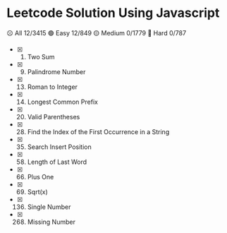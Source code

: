 # Leetcode Solution Using Javascript

:frowning_face: All 12/3415
:green_circle: Easy 12/849
:yellow_circle: Medium 0/1779
:red_circle: Hard 0/787
- [x] 1. Two Sum
- [x] 9. Palindrome Number
- [x] 13. Roman to Integer
- [x] 14. Longest Common Prefix
- [x] 20. Valid Parentheses
- [x] 28. Find the Index of the First Occurrence in a String
- [x] 35. Search Insert Position
- [x] 58. Length of Last Word
- [x] 66. Plus One
- [x] 69. Sqrt(x)
- [x] 136. Single Number
- [x] 268. Missing Number